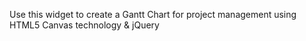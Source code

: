 Use this widget to create a Gantt Chart for project management using HTML5 Canvas technology & jQuery